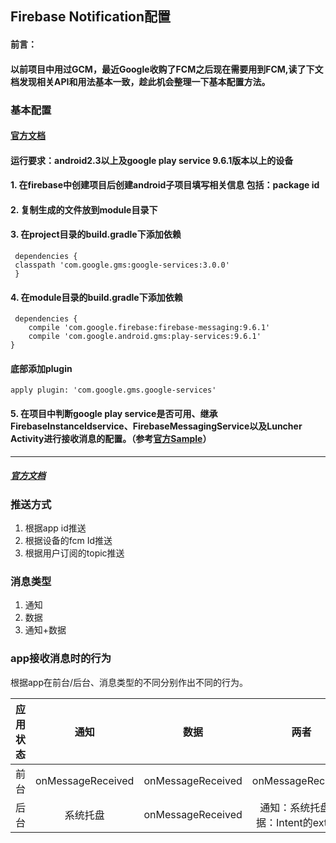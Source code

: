 ## Firebase Notification配置

#### 前言：  
#### 以前项目中用过GCM，最近Google收购了FCM之后现在需要用到FCM,读了下文档发现相关API和用法基本一致，趁此机会整理一下基本配置方法。

### 基本配置  
#### [官方文档](https://firebase.google.cn/docs/android/setup)
#### 运行要求：android2.3以上及google play service 9.6.1版本以上的设备  

#### 1. 在firebase中创建项目后创建android子项目填写相关信息 包括：package id  
#### 2. 复制生成的文件放到module目录下   
#### 3. 在project目录的build.gradle下添加依赖 

```
 dependencies {
 classpath 'com.google.gms:google-services:3.0.0' 
 }
``` 

#### 4. 在module目录的build.gradle下添加依赖 

```
 dependencies {
    compile 'com.google.firebase:firebase-messaging:9.6.1'
    compile 'com.google.android.gms:play-services:9.6.1'
}
```

#### 底部添加plugin   

```
apply plugin: 'com.google.gms.google-services'
```  

#### 5. 在项目中判断google play service是否可用、继承FirebaseInstanceIdservice、FirebaseMessagingService以及Luncher Activity进行接收消息的配置。（参考[官方Sample](https://github.com/firebase/quickstart-android/tree/master/messaging)）  
---
##### [官方文档](https://firebase.google.cn/docs/notifications/android/console-audience)
### 推送方式  
1. 根据app id推送
2. 根据设备的fcm Id推送 
3. 根据用户订阅的topic推送

### 消息类型
1. 通知
2. 数据
3. 通知+数据

### app接收消息时的行为
根据app在前台/后台、消息类型的不同分别作出不同的行为。 

| 应用状态        | 通知              | 数据  | 两者 |
| ------------- |:-----------------:|:-----:|:---:|
| 前台           | onMessageReceived | onMessageReceived | onMessageReceived |
| 后台           | 系统托盘           | onMessageReceived|通知：系统托盘;数据：Intent的extra中|
